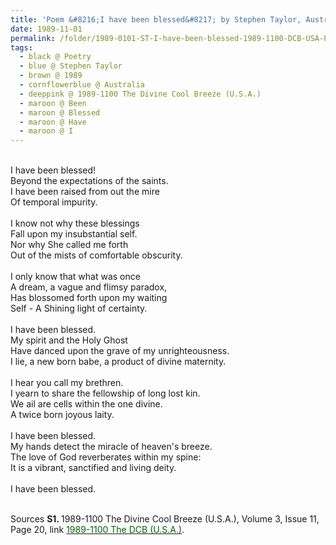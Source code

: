 ```yaml
---
title: 'Poem &#8216;I have been blessed&#8217; by Stephen Taylor, Australia from the 1989-1100 The Divine Cool Breeze (U.S.A.), Volume 3, Issue 11, Page 20'
date: 1989-11-01
permalink: /folder/1989-0101-ST-I-have-been-blessed-1989-1100-DCB-USA-P20
tags:
  - black @ Poetry
  - blue @ Stephen Taylor
  - brown @ 1989
  - cornflowerblue @ Australia
  - deeppink @ 1989-1100 The Divine Cool Breeze (U.S.A.)
  - maroon @ Been
  - maroon @ Blessed
  - maroon @ Have
  - maroon @ I      
---
```


<br>
I have been blessed!<br>
Beyond the expectations of the saints.<br>
I have been raised from out the mire<br>
Of temporal impurity.<br>
<br>
I know not why these blessings<br>
Fall upon my insubstantial self.<br>
Nor why She called me forth<br>
Out of the mists of comfortable obscurity.<br>
<br>
I only know that what was once<br>
A dream, a vague and flimsy paradox,<br>
Has blossomed forth upon my waiting<br>
Self - A Shining light of certainty.<br>
<br>
I have been blessed.<br>
My spirit and the Holy Ghost<br>
Have danced upon the grave of my unrighteousness.<br>
I lie, a new born babe, a product of divine maternity.<br>
<br>
I hear you call my brethren.<br>
I yearn to share the fellowship of long lost kin.<br>
We ail are cells within the one divine.<br>
A twice born joyous laity.<br>
<br>
I have been blessed.<br>
My hands detect the miracle of heaven's breeze.<br>
The love of God reverberates within my spine:<br>
It is a vibrant, sanctified and living deity.<br>
<br>
I have been blessed.
<p>

</p>

<br>

<wave-list>
<list-title color="DarkSeaGreen" width="40">Sources</list-title>
  <list-item color="BlanchedAlmond"  width="280"><b>S1. </b> 1989-1100 The Divine Cool Breeze (U.S.A.), Volume 3, Issue 11, Page 20, link <a href="https://b286c762-1c9b-468d-afbf-9f039b298299.usrfiles.com/ugd/b286c7_24ae2f157bad404ebe485654200863a4.pdf"><font color="DarkGreen">1989-1100 The DCB (U.S.A.)</font></a>.</list-item>
</wave-list>